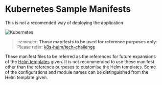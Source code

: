 # Kubernetes Sample Manifests

This is not a recomended way of deploying the application

![Kubernetes](https://miro.medium.com/max/321/1*mYleeQNdCj-4KOgMaCR_3Q.jpeg) <br>

> :reminder: **Those manifests to be used for reference purposes only**: Please refer: [k8s-helm/tech-challenge](https://github.com/krishanthisera/TechChallengeApp/tree/master/k8s-helm/tech-challenge)

These manifest files to be referred as the references for future expansions of the [Helm templates](https://github.com/krishanthisera/TechChallengeApp/tree/master/k8s-helm/tech-challenge/templates) given.
It is not recommended to use these manifest other than the reference purposes to customise the Helm templates.
Some of the configurations and module names can be distinguished from the Helm template given.